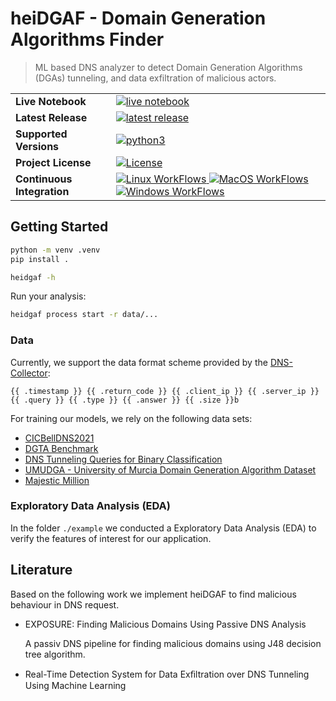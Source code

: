 # heiDGAF - Domain Generation Algorithms Finder

> ML based DNS analyzer to detect Domain Generation Algorithms (DGAs) tunneling, and data exfiltration of malicious actors.


<table>
<tr>
  <td><b>Live Notebook</b></td>
  <td>
    <a href="https://mybinder.org/v2/gh/stefanDeveloper/heiDGAF-tutorials/HEAD?labpath=demo_notebook.ipynb">
    <img src="https://img.shields.io/badge/notebook-launch-blue?logo=jupyter&style=for-the-badge" alt="live notebook" />
    </a>
  </td>
</tr>
<tr>
  <td><b>Latest Release</b></td>
  <td>
    <a href="https://pypi.python.org/pypi/heiDGAF">
    <img src="https://img.shields.io/pypi/v/heiDGAF.svg?logo=pypi&style=for-the-badge" alt="latest release" />
    </a>
  </td>
</tr>

<tr>
  <td><b>Supported Versions</b></td>
  <td>
    <a href="https://pypi.org/project/heiDGAF/">
    <img src="https://img.shields.io/pypi/pyversions/heiDGAF?logo=python&style=for-the-badge" alt="python3" />
    </a>
  </td>
</tr>
<tr>
  <td><b>Project License</b></td>
  <td>
    <a href="https://github.com/stefanDeveloper/heiDGAF/blob/main/LICENSE">
    <img src="https://img.shields.io/pypi/l/heiDGAF?logo=gnu&style=for-the-badge&color=blue" alt="License" />
    </a>
  </td>
</tr>
<tr>
  <td><b>Continuous Integration</b></td>
  <td>
    <a href="https://github.com/stefanDeveloper/heiDGAF/actions/workflows/build_test_linux.yml">
    <img src="https://img.shields.io/github/actions/workflow/status/stefanDeveloper/heiDGAF/build_test_linux.yml?branch=main&logo=linux&style=for-the-badge&label=linux" alt="Linux WorkFlows" />
    </a>
    <a href="https://github.com/stefanDeveloper/heiDGAF/actions/workflows/build_test_macos.yml">
    <img src="https://img.shields.io/github/actions/workflow/status/stefanDeveloper/heiDGAF/build_test_macos.yml?branch=main&logo=apple&style=for-the-badge&label=macos" alt="MacOS WorkFlows" />
    </a>
    <a href="https://github.com/stefanDeveloper/heiDGAF/actions/workflows/build_test_windows.yml">
    <img src="https://img.shields.io/github/actions/workflow/status/stefanDeveloper/heiDGAF/build_test_windows.yml?branch=main&logo=windows&style=for-the-badge&label=windows" alt="Windows WorkFlows" />
    </a>
  </td>
</tr>
</table>

## Getting Started

```sh
python -m venv .venv
pip install .

heidgaf -h
```

Run your analysis:

```sh
heidgaf process start -r data/...
```

### Data

Currently, we support the data format scheme provided by the [DNS-Collector](https://github.com/dmachard/go-dnscollector/):

`{{ .timestamp }} {{ .return_code }} {{ .client_ip }} {{ .server_ip }} {{ .query }} {{ .type }} {{ .answer }} {{ .size }}b`

For training our models, we rely on the following data sets:

- [CICBellDNS2021]()
- [DGTA Benchmark](https://data.mendeley.com/datasets/2wzf9bz7xr/1)
- [DNS Tunneling Queries for Binary Classification](https://data.mendeley.com/datasets/mzn9hvdcxg/1)
- [UMUDGA - University of Murcia Domain Generation Algorithm Dataset](https://data.mendeley.com/datasets/y8ph45msv8/1)
- [Majestic Million](https://de.majestic.com/reports/majestic-million)

### Exploratory Data Analysis (EDA)

In the folder `./example` we conducted a Exploratory Data Analysis (EDA) to verify the features of interest for our application.

## Literature

Based on the following work we implement heiDGAF to find malicious behaviour in DNS request.

- EXPOSURE: Finding Malicious Domains Using Passive DNS Analysis

  A passiv DNS pipeline for finding malicious domains using J48 decision tree algorithm.

- Real-Time Detection System for Data Exﬁltration over DNS Tunneling Using Machine Learning
